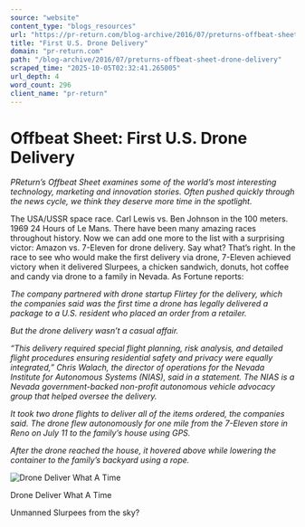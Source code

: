 ```yaml
---
source: "website"
content_type: "blogs_resources"
url: "https://pr-return.com/blog-archive/2016/07/preturns-offbeat-sheet-drone-delivery"
title: "First U.S. Drone Delivery"
domain: "pr-return.com"
path: "/blog-archive/2016/07/preturns-offbeat-sheet-drone-delivery"
scraped_time: "2025-10-05T02:32:41.265005"
url_depth: 4
word_count: 296
client_name: "pr-return"
---
```


# Offbeat Sheet: First U.S. Drone Delivery

_PReturn’s Offbeat Sheet examines some of the world’s most interesting technology, marketing and innovation stories. Often pushed quickly through the news cycle, we think they deserve more time in the spotlight._

The USA/USSR space race. Carl Lewis vs. Ben Johnson in the 100 meters. 1969 24 Hours of Le Mans. There have been many amazing races throughout history. Now we can add one more to the list with a surprising victor: Amazon vs. 7-Eleven for drone delivery. Say what? That’s right. In the race to see who would make the first delivery via drone, 7-Eleven achieved victory when it delivered Slurpees, a chicken sandwich, donuts, hot coffee and candy via drone to a family in Nevada. As Fortune reports:

_The company partnered with drone startup Flirtey for the delivery, which the companies said was the first time a drone has legally delivered a package to a U.S. resident who placed an order from a retailer._

_But the drone delivery wasn’t a casual affair._

_“This delivery required special flight planning, risk analysis, and detailed flight procedures ensuring residential safety and privacy were equally integrated,” Chris Walach, the director of operations for the Nevada Institute for Autonomous Systems (NIAS), said in a statement. The NIAS is a Nevada government-backed non-profit autonomous vehicle advocacy group that helped oversee the delivery._

_It took two drone flights to deliver all of the items ordered, the companies said. The drone flew autonomously for one mile from the 7-Eleven store in Reno on July 11 to the family’s house using GPS._

_After the drone reached the house, it hovered above while lowering the container to the family’s backyard using a rope._

![Drone Deliver What A Time](https://images.squarespace-cdn.com/content/v1/5d4b46760702c80001bc1eec/1573939939200-NS8N141S72HIDOWBAGMK/what_a_time-300x225.jpg)

Drone Deliver What A Time

Unmanned Slurpees from the sky?